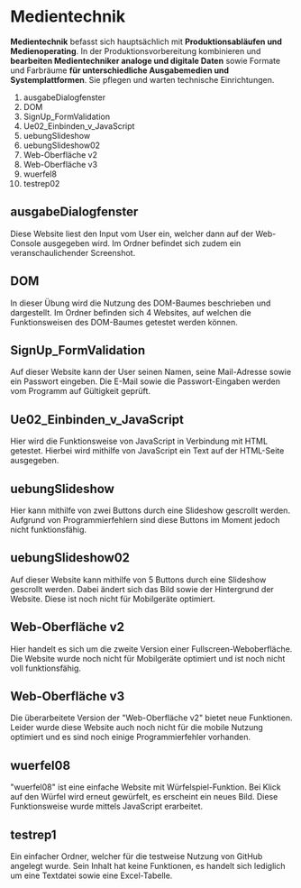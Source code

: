# Medientechnik

**Medientechnik** befasst sich hauptsächlich mit **Produktionsabläufen und Medienoperating**. 
In der Produktionsvorbereitung kombinieren und **bearbeiten Medientechniker analoge und digitale Daten** sowie Formate und Farbräume **für unterschiedliche Ausgabemedien und Systemplattformen**. 
Sie pflegen und warten technische Einrichtungen.


1. ausgabeDialogfenster
2. DOM
3. SignUp_FormValidation
4. Ue02_Einbinden_v_JavaScript
5. uebungSlideshow
6. uebungSlideshow02
7. Web-Oberfläche v2
8. Web-Oberfläche v3
9. wuerfel8
10. testrep02

## ausgabeDialogfenster

Diese Website liest den Input vom User ein, welcher dann auf der Web-Console ausgegeben wird. Im Ordner befindet sich zudem ein veranschaulichender Screenshot.

## DOM

In dieser Übung wird die Nutzung des DOM-Baumes beschrieben und dargestellt. Im Ordner befinden sich 4 Websites, auf welchen die Funktionsweisen des DOM-Baumes getestet werden können.

## SignUp_FormValidation

Auf dieser Website kann der User seinen Namen, seine Mail-Adresse sowie ein Passwort eingeben. Die E-Mail sowie die Passwort-Eingaben werden vom Programm auf Gültigkeit geprüft.

## Ue02_Einbinden_v_JavaScript

Hier wird die Funktionsweise von JavaScript in Verbindung mit HTML getestet. Hierbei wird mithilfe von JavaScript ein Text auf der HTML-Seite ausgegeben.

## uebungSlideshow

Hier kann mithilfe von zwei Buttons durch eine Slideshow gescrollt werden. Aufgrund von Programmierfehlern sind diese Buttons im Moment jedoch nicht funktionsfähig.

## uebungSlideshow02

Auf dieser Website kann mithilfe von 5 Buttons durch eine Slideshow gescrollt werden. Dabei ändert sich das Bild sowie der Hintergrund der Website. Diese ist noch nicht für Mobilgeräte optimiert.

## Web-Oberfläche v2

Hier handelt es sich um die zweite Version einer Fullscreen-Weboberfläche. Die Website wurde noch nicht für Mobilgeräte optimiert und ist noch nicht voll funktionsfähig.


## Web-Oberfläche v3

Die überarbeitete Version der "Web-Oberfläche v2" bietet neue Funktionen. Leider wurde diese Website auch noch nicht für die mobile Nutzung optimiert und es sind noch einige Programmierfehler vorhanden.

## wuerfel08

"wuerfel08" ist eine einfache Website mit Würfelspiel-Funktion. Bei Klick auf den Würfel wird erneut gewürfelt, es erscheint ein neues Bild. Diese Funktionsweise wurde mittels JavaScript erarbeitet.

## testrep1

Ein einfacher Ordner, welcher für die testweise Nutzung von GitHub angelegt wurde. Sein Inhalt hat keine Funktionen, es handelt sich lediglich um eine Textdatei sowie eine Excel-Tabelle.